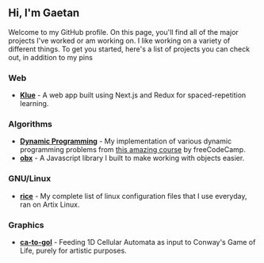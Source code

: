 ## Hi, I'm Gaetan

Welcome to my GitHub profile. On this page, you'll find all of the major projects I've worked or am working on. I like working on a variety of different things. To get you started, here's a list of projects you can check out, in addition to my pins

### Web
- [**Klue**](https://github.com/llGaetanll/Klue) - A web app built using Next.js and Redux for spaced-repetition learning.

### Algorithms
- [**Dynamic Programming**](https://github.com/llGaetanll/DynamicProgramming) - My implementation of various dynamic programming problems from [this amazing course](https://www.youtube.com/watch?v=oBt53YbR9Kk) by freeCodeCamp.
- [**obx**](https://github.com/llGaetanll/obx) - A Javascript library I built to make working with objects easier.

### GNU/Linux
- [**rice**](https://github.com/llGaetanll/rice) - My complete list of linux configuration files that I use everyday, ran on Artix Linux.

### Graphics
- [**ca-to-gol**](https://github.com/llGaetanll/ca-to-gol) - Feeding 1D Cellular Automata as input to Conway's Game of Life, purely for artistic purposes.

<!--
**llGaetanll/llGaetanll** is a ✨ _special_ ✨ repository because its `README.md` (this file) appears on your GitHub profile.

Here are some ideas to get you started:

- 🔭 I’m currently working on ...
- 🌱 I’m currently learning ...
- 👯 I’m looking to collaborate on ...
- 🤔 I’m looking for help with ...
- 💬 Ask me about ...
- 📫 How to reach me: ...
- 😄 Pronouns: ...
- ⚡ Fun fact: ...
-->
